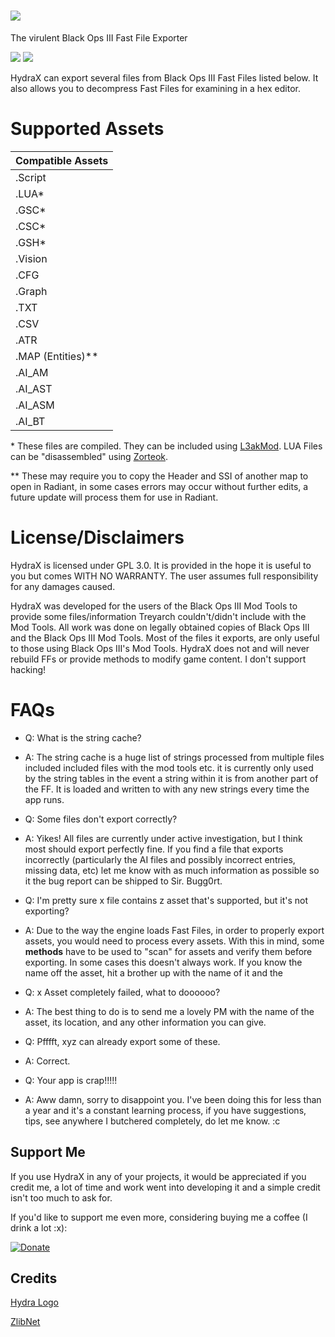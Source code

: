 # ![](https://i.imgur.com/1dyZzhy.png)

The virulent Black Ops III Fast File Exporter

![](https://img.shields.io/github/downloads-pre/Scobalula/HydraX/total.svg) ![](https://img.shields.io/github/license/Scobalula/HydraX.svg)

HydraX can export several files from Black Ops III Fast Files listed below. It also allows you to decompress Fast Files for examining in a hex editor.

# Supported Assets

| Compatible Assets |
| ----------------- |
| .Script           |
| .LUA*             |
| .GSC*             |
| .CSC*             |
| .GSH*             |
| .Vision           |
| .CFG              |
| .Graph            |
| .TXT              |
| .CSV              |
| .ATR              |
| .MAP (Entities)** |
| .AI_AM            |
| .AI_AST           |
| .AI_ASM           |
| .AI_BT            |

\* These files are compiled. They can be included using [L3akMod](http://phabricator.aviacreations.com/w/black_ops_3/lua_%28lui%29/). LUA Files can be "disassembled" using [Zorteok](http://phabricator.aviacreations.com/w/black_ops_3/lua_%28lui%29/zorteok/).

\** These may require you to copy the Header and SSI of another map to open in Radiant, in some cases errors may occur without further edits, a future update will process them for use in Radiant.

# License/Disclaimers

HydraX is licensed under GPL 3.0. It is provided in the hope it is useful to you but comes WITH NO WARRANTY. The user assumes full responsibility for any damages caused.

HydraX was developed for the users of the Black Ops III Mod Tools to provide some files/information Treyarch couldn't/didn't include with the Mod Tools. All work was done on legally obtained copies of Black Ops III and the Black Ops III Mod Tools. Most of the files it exports, are only useful to those using Black Ops III's Mod Tools. HydraX does not and will never rebuild FFs or provide methods to modify game content. I don't support hacking!

# FAQs

- Q: What is the string cache?
- A: The string cache is a huge list of strings processed from multiple files included included files with the mod tools etc. it is currently only used by the string tables in the event a string within it is from another part of the FF. It is loaded and written to with any new strings every time the app runs.

- Q: Some files don't export correctly?
- A: Yikes! All files are currently under active investigation, but I think most should export perfectly fine. If you find a file that exports incorrectly (particularly the AI files and possibly incorrect entries, missing data, etc) let me know with as much information as possible so it the bug report can be shipped to Sir. Bugg0rt.


- Q: I'm pretty sure x file contains z asset that's supported, but it's not exporting?
- A: Due to the way the engine loads Fast Files, in order to properly export assets, you would need to process every assets. With this in mind, some **methods** have to be used to "scan" for assets and verify them before exporting. In some cases this doesn't always work. If you know the name off the asset, hit a brother up with the name of it and the 


- Q: x Asset completely failed, what to doooooo?
- A: The best thing to do is to send me a lovely PM with the name of the asset, its location, and any other information you can give.

- Q: Pfffft, xyz can already export some of these.
- A: Correct. 

- Q: Your app is crap!!!!!
- A: Aww damn, sorry to disappoint you. I've been doing this for less than a year and it's a constant learning process, if you have suggestions, tips, see anywhere I butchered completely, do let me know. :c

## Support Me

If you use HydraX in any of your projects, it would be appreciated if you credit me, a lot of time and work went into developing it and a simple credit isn't too much to ask for.

If you'd like to support me even more, considering buying me a coffee (I drink a lot :x):

[![Donate](https://img.shields.io/badge/Donate-Buy%20Me%20a%20Coffee-yellow.svg)](https://www.buymeacoffee.com/Scobalula)

## Credits

[Hydra Logo](https://www.kisspng.com/png-hercules-and-the-lernaean-hydra-hydra-bay-the-pira-1770604/)

[ZlibNet](https://github.com/gdalsnes/zlibnet)
